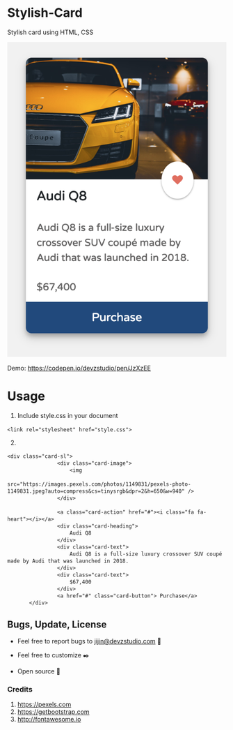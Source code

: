 
# Stylish-Card
Stylish card using HTML, CSS


[![Stylish Card](https://github.com/PJijin/Stylish-Card/blob/master/preview.png?raw=true "Stylish Card")]()

Demo: https://codepen.io/devzstudio/pen/JzXzEE


# Usage 

1. Include style.css in your document

  `<link rel="stylesheet" href="style.css">`
  
2.
 

    <div class="card-sl">
                    <div class="card-image">
                        <img
                            src="https://images.pexels.com/photos/1149831/pexels-photo-1149831.jpeg?auto=compress&cs=tinysrgb&dpr=2&h=650&w=940" />
                    </div>

                    <a class="card-action" href="#"><i class="fa fa-heart"></i></a>
                    <div class="card-heading">
                        Audi Q8
                    </div>
                    <div class="card-text">
                        Audi Q8 is a full-size luxury crossover SUV coupé made by Audi that was launched in 2018.
                    </div>
                    <div class="card-text">
                        $67,400
                    </div>
                    <a href="#" class="card-button"> Purchase</a>
           </div>

               
                


## Bugs, Update, License

- Feel free to report bugs to jijin@devzstudio.com 🐞

- Feel free to customize ✒️

- Open source 🎉


### Credits


1. https://pexels.com
2. https://getbootstrap.com
3. http://fontawesome.io
